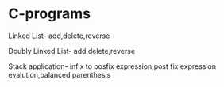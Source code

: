 # C-programs
Linked List- add,delete,reverse

Doubly Linked List- add,delete,reverse

Stack application- infix to posfix expression,post fix expression evalution,balanced parenthesis

